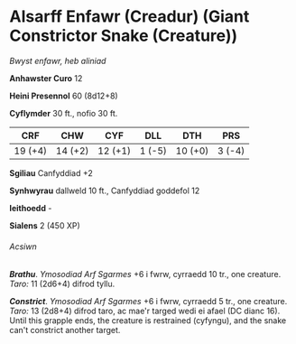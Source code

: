 # Alsarff Enfawr (Creadur) (Giant Constrictor Snake (Creature))

*Bwyst enfawr, heb aliniad*

**Anhawster Curo** 12

**Heini Presennol** 60 (8d12+8)

**Cyflymder** 30 ft., nofio 30 ft.

| CRF     | CHW     | CYF     | DLL    | DTH     | PRS    |
|---------|---------|---------|--------|---------|--------|
| 19 (+4) | 14 (+2) | 12 (+1) | 1 (-5) | 10 (+0) | 3 (-4) |

**Sgiliau** Canfyddiad +2

**Synhwyrau** dallweld 10 ft., Canfyddiad goddefol 12

**Ieithoedd** -

**Sialens** 2 (450 XP)

###### Acsiwn

***Brathu***. *Ymosodiad Arf Sgarmes* +6 i fwrw, cyrraedd 10 tr., one creature. *Taro:* 11 (2d6+4) difrod tyllu.

***Constrict***. *Ymosodiad Arf Sgarmes* +6 i fwrw, cyrraedd 5 tr., one creature. *Taro:* 13 (2d8+4) difrod taro, ac mae'r targed wedi ei afael (DC dianc 16). Until this grapple ends, the creature is restrained (cyfyngu), and the snake can't constrict another target.